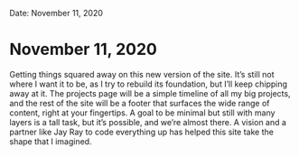 
Date: November 11, 2020

# November 11, 2020

Getting things squared away on this new version of the site. It’s still not where I want it to be, as I try to rebuild its foundation, but I’ll keep chipping away at it. The projects page will be a simple timeline of all my big projects, and the rest of the site will be a footer that surfaces the wide range of content, right at your fingertips. A goal to be minimal but still with many layers is a tall task, but it’s possible, and we’re almost there. A vision and a partner like Jay Ray to code everything up has helped this site take the shape that I imagined.